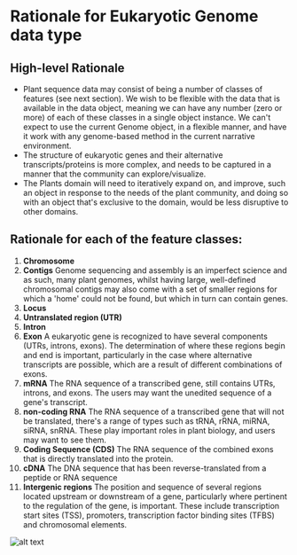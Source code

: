 # Rationale for Eukaryotic Genome data type
## High-level Rationale
-	Plant sequence data may consist of being a number of classes of features (see next section). We wish to be flexible with the data that is available in the data object, meaning we can have any number (zero or more) of each of these classes in a single object instance. We can't expect to use the current Genome object, in a flexible manner, and have it work with any genome-based method in the current narrative environment.
-	The structure of eukaryotic genes and their alternative transcripts/proteins is more complex, and needs to be captured in a manner that the community can explore/visualize.
-	The Plants domain will need to iteratively expand on, and improve, such an object in response to the needs of the plant community, and doing so with an object that's exclusive to the domain, would be less disruptive to other domains.

## Rationale for each of the feature classes:  
1.	**Chromosome**
2.	**Contigs** Genome sequencing and assembly is an imperfect science and as such, many plant genomes, whilst having large, well-defined chromosomal contigs may also come with a set of smaller regions for which a 'home' could not be found, but which in turn can contain genes.
3.	**Locus**
4.	**Untranslated region (UTR)**
5.	**Intron**
6.	**Exon** A eukaryotic gene is recognized to have several components (UTRs, introns, exons). The determination of where these regions begin and end is important, particularly in the case where alternative transcripts are possible, which are a result of different combinations of exons.
7.	**mRNA** The RNA sequence of a transcribed gene, still contains UTRs, introns, and exons. The users may want the unedited sequence of a gene's transcript.
8.	**non-coding RNA** The RNA sequence of a transcribed gene that will not be translated, there's a range of types such as tRNA, rRNA, miRNA, siRNA, snRNA. These play important roles in plant biology, and users may want to see them.
9.	**Coding Sequence (CDS)** The RNA sequence of the combined exons that is directly translated into the protein. 
10.	**cDNA** The DNA sequence that has been reverse-translated from a peptide or RNA sequence
11.	**Intergenic regions** The position and sequence of several regions located upstream or downstream of a gene, particularly where pertinent to the regulation of the gene, is important. These include transcription start sites (TSS), promoters, transcription factor binding sites (TFBS) and chromosomal elements.

![alt text](https://raw.githubusercontent.com/samseaver/project_guides/Genome_Object_Documentation/Data_Types/Eukaryotic_Genome/Eukaryotic_Gene_Structure.png)

